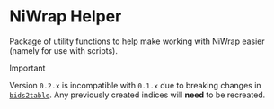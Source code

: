 # NiWrap Helper

Package of utility functions to help make working with NiWrap easier (namely for use
with scripts).

> [!IMPORTANT]
> Version `0.2.x` is incompatible with `0.1.x` due to breaking changes in [`bids2table`]. Any previously created indices will **need** to be recreated.

<!-- Links -->
[`bids2table`]: https://github.com/childmindresearch/bids2table
